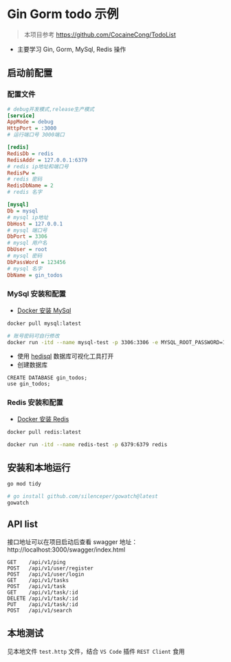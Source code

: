 # Gin Gorm todo 示例
> 本项目参考 https://github.com/CocaineCong/TodoList
- 主要学习 Gin, Gorm, MySql, Redis 操作



## 启动前配置

### 配置文件

```ini
# debug开发模式,release生产模式
[service]
AppMode = debug
HttpPort = :3000
# 运行端口号 3000端口

[redis]
RedisDb = redis
RedisAddr = 127.0.0.1:6379
# redis ip地址和端口号
RedisPw = 
# redis 密码
RedisDbName = 2
# redis 名字

[mysql]
Db = mysql
# mysql ip地址
DbHost = 127.0.0.1
# mysql 端口号
DbPort = 3306
# mysql 用户名
DbUser = root
# mysql 密码
DbPassWord = 123456
# mysql 名字
DbName = gin_todos
```
### MySql 安装和配置
- [Docker 安装 MySql](https://www.runoob.com/docker/docker-install-mysql.html)

```bash
docker pull mysql:latest

# 账号密码可自行修改
docker run -itd --name mysql-test -p 3306:3306 -e MYSQL_ROOT_PASSWORD=123456 mysql
```

- 使用 [hedisql](https://www.heidisql.com/) 数据库可视化工具打开
- 创建数据库

```
CREATE DATABASE gin_todos;
use gin_todos;
```

### Redis 安装和配置

- [Docker 安装 Redis](https://www.runoob.com/docker/docker-install-redis.html)

```bash
docker pull redis:latest

docker run -itd --name redis-test -p 6379:6379 redis
```

## 安装和本地运行

```bash
go mod tidy

# go install github.com/silenceper/gowatch@latest
gowatch
```


## API list

接口地址可以在项目启动后查看 swagger 地址：http://localhost:3000/swagger/index.html

```
GET    /api/v1/ping           
POST   /api/v1/user/register  
POST   /api/v1/user/login     
GET    /api/v1/tasks          
POST   /api/v1/task           
GET    /api/v1/task/:id       
DELETE /api/v1/task/:id       
PUT    /api/v1/task/:id       
POST   /api/v1/search 
```

## 本地测试

见本地文件 `test.http` 文件，结合 `VS Code` 插件 `REST Client` 食用


        